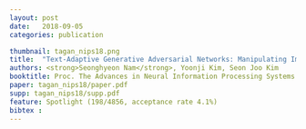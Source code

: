 ```yaml
---
layout: post
date:   2018-09-05
categories: publication

thumbnail: tagan_nips18.png
title:  "Text-Adaptive Generative Adversarial Networks: Manipulating Images with Natural Language"
authors: <strong>Seonghyeon Nam</strong>, Yoonji Kim, Seon Joo Kim
booktitle: Proc. The Advances in Neural Information Processing Systems 32 (NIPS) 2018
paper: tagan_nips18/paper.pdf
supp: tagan_nips18/supp.pdf
feature: Spotlight (198/4856, acceptance rate 4.1%)
bibtex : 
---
```

